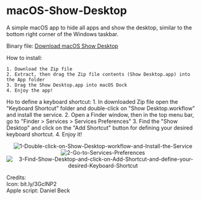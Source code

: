 # macOS-Show-Desktop
A simple macOS app to hide all apps and show the desktop, similar to the bottom right corner of the Windows taskbar.

Binary file: <a href="https://github.com/YoosefDoost/macOS-Show-Desktop/releases">Download macOS Show Desktop</a> 

How to install:

    1. Download the Zip file
    2. Extract, then drag the Zip file contents (Show Desktop.app) into the App folder
    3. Drag the Show Desktop.app into macOS Dock
    4. Enjoy the app!

Ho to define a keyboard shortcut:
    1. In downloaded Zip file open the "Keyboard Shortcut" folder and double-click on "Show Desktop.workflow" and install the service.
    2. Open a Finder window, then in the top menu bar, go to "Finder > Services > Services Preferences"
    3. Find the "Show Desktop" and click on the "Add Shortcut" button for defining your desired keyboard shortcut.
    4. Enjoy it!
<center>
    <img src="https://i.ibb.co/RzX03Yg/1-Double-click-on-Show-Desktop-workflow-and-Install-the-Service.png" alt="1-Double-click-on-Show-Desktop-workflow-and-Install-the-Service" border="0">
    <img src="https://i.ibb.co/mXgJzMr/2-Go-to-Services-Preferences.jpg" alt="2-Go-to-Services-Preferences" border="0">
    <img src="https://i.ibb.co/hFyyg60/3-Find-Show-Desktop-and-click-on-Add-Shortcut-and-define-your-desired-Keyboard-Shortcut.png" alt="3-Find-Show-Desktop-and-click-on-Add-Shortcut-and-define-your-desired-Keyboard-Shortcut" border="0">
</center>

Credits:<br/>
Icon: bit.ly/3GclNP2 <br/>
Apple script: Daniel Beck

